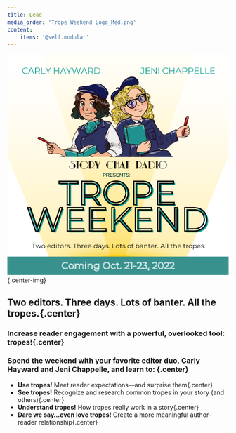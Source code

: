 ```yaml
---
title: Lead
media_order: 'Trope Weekend Logo_Med.png'
content:
    items: '@self.modular'
---
```


![Story Chat Radio Presents: Trope Weekend.Two editors. Three days. Lots of banter. All the tropes. Coming Oct 21-23, 2022](Trope%20Weekend%20Logo_Med.png){.center-img}

## Two editors. Three days. Lots of banter. All the tropes.{.center}

### Increase reader engagement with a powerful, overlooked tool: tropes!{.center}

### Spend the weekend with your favorite editor duo, Carly Hayward and Jeni Chappelle, and learn to: {.center}
* **Use tropes!** Meet reader expectations—and surprise them{.center}
* **See tropes!** Recognize and research common tropes in your story (and others){.center}
* **Understand tropes!** How tropes really work in a story{.center}
* **Dare we say…even love tropes!** Create a more meaningful author-reader relationship{.center}
